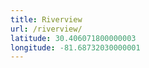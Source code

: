 ```yaml
---
title: Riverview
url: /riverview/
latitude: 30.406071800000003
longitude: -81.68732030000001
---
```

